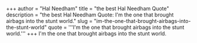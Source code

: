 +++
author = "Hal Needham"
title = "the best Hal Needham Quote"
description = "the best Hal Needham Quote: I'm the one that brought airbags into the stunt world."
slug = "im-the-one-that-brought-airbags-into-the-stunt-world"
quote = '''I'm the one that brought airbags into the stunt world.'''
+++
I'm the one that brought airbags into the stunt world.
